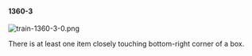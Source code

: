 #### 1360-3
![train-1360-3-0.png](https://github.com/lil-lab/nlvr/raw/master/nlvr/train/images/12/train-1360-3-0.png "train-1360-3-0.png")

There is at least one item closely touching bottom-right corner of a box.